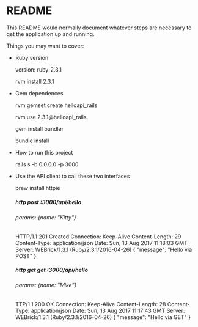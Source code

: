 # README

This README would normally document whatever steps are necessary to get the
application up and running.

Things you may want to cover:

* Ruby version

  version: ruby-2.3.1
  
  rvm install 2.3.1

* Gem dependences
  
  rvm gemset create helloapi_rails
  
  rvm use 2.3.1@helloapi_rails
  
  gem install bundler
  
  bundle install
  
* How to run this project

  rails s -b 0.0.0.0 -p 3000
  
  
* Use the API client to call these two interfaces

  brew install httpie
  
  
  
  ##### http post :3000/api/hello
  
  ###### params: {name: "Kitty"}
  
  HTTP/1.1 201 Created Connection: Keep-Alive Content-Length: 29 Content-Type: application/json Date: Sun, 13 Aug 2017 11:18:03 GMT Server: WEBrick/1.3.1 (Ruby/2.3.1/2016-04-26)
  { "message": "Hello via POST" }
  
  ##### http get get :3000/api/hello
  ###### params: {name: "Mike"}

  TTP/1.1 200 OK Connection: Keep-Alive Content-Length: 28 Content-Type: application/json Date: Sun, 13 Aug 2017 11:17:43 GMT Server: WEBrick/1.3.1 (Ruby/2.3.1/2016-04-26)
  { "message": "Hello via GET" }